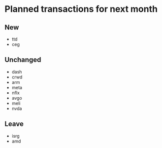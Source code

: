 # Planned transactions for next month

## New
+ ttd
+ ceg
## Unchanged
* dash
* crwd
* arm
* meta
* nflx
* avgo
* meli
* nvda
## Leave
- isrg
- amd